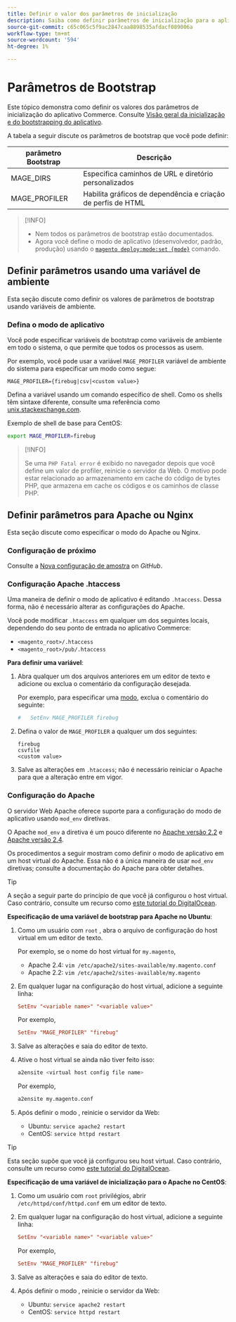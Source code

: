 ```yaml
---
title: Definir o valor dos parâmetros de inicialização
description: Saiba como definir parâmetros de inicialização para o aplicativo Commerce.
source-git-commit: c65c065c5f9ac2847caa8898535afdacf089006a
workflow-type: tm+mt
source-wordcount: '594'
ht-degree: 1%

---
```



# Parâmetros de Bootstrap

Este tópico demonstra como definir os valores dos parâmetros de inicialização do aplicativo Commerce. Consulte [Visão geral da inicialização e do bootstrapping do aplicativo](initialization.md).

A tabela a seguir discute os parâmetros de bootstrap que você pode definir:

| parâmetro Bootstrap | Descrição |
| ------------------- | -------------------------------------------- |
| MAGE_DIRS | Especifica caminhos de URL e diretório personalizados |
| MAGE_PROFILER | Habilita gráficos de dependência e criação de perfis de HTML |

>[!INFO]
>
>- Nem todos os parâmetros de bootstrap estão documentados.
>- Agora você define o modo de aplicativo (desenvolvedor, padrão, produção) usando o [`magento deploy:mode:set {mode}`](../cli/set-mode.md) comando.


## Definir parâmetros usando uma variável de ambiente

Esta seção discute como definir os valores de parâmetros de bootstrap usando variáveis de ambiente.

### Defina o modo de aplicativo

Você pode especificar variáveis de bootstrap como variáveis de ambiente em todo o sistema, o que permite que todos os processos as usem.

Por exemplo, você pode usar a variável `MAGE_PROFILER` variável de ambiente do sistema para especificar um modo como segue:

```terminal
MAGE_PROFILER={firebug|csv|<custom value>}
```

Defina a variável usando um comando específico de shell. Como os shells têm sintaxe diferente, consulte uma referência como [unix.stackexchange.com][unix-stackx].

Exemplo de shell de base para CentOS:

```bash
export MAGE_PROFILER=firebug
```

>[!INFO]
>
>Se uma `PHP Fatal error` é exibido no navegador depois que você define um valor de profiler, reinicie o servidor da Web. O motivo pode estar relacionado ao armazenamento em cache do código de bytes PHP, que armazena em cache os códigos e os caminhos de classe PHP.

## Definir parâmetros para Apache ou Nginx

Esta seção discute como especificar o modo do Apache ou Nginx.

### Configuração de próximo

Consulte a [Nova configuração de amostra] on _GitHub_.

### Configuração Apache .htaccess

Uma maneira de definir o modo de aplicativo é editando `.htaccess`. Dessa forma, não é necessário alterar as configurações do Apache.

Você pode modificar `.htaccess` em qualquer um dos seguintes locais, dependendo do seu ponto de entrada no aplicativo Commerce:

- `<magento_root>/.htaccess`
- `<magento_root>/pub/.htaccess`

**Para definir uma variável**:

1. Abra qualquer um dos arquivos anteriores em um editor de texto e adicione ou exclua o comentário da configuração desejada.

   Por exemplo, para especificar uma [modo](application-modes.md), exclua o comentário do seguinte:

   ```conf
   #   SetEnv MAGE_PROFILER firebug
   ```

1. Defina o valor de `MAGE_PROFILER` a qualquer um dos seguintes:

   ```terminal
   firebug
   csvfile
   <custom value>
   ```

1. Salve as alterações em `.htaccess`; não é necessário reiniciar o Apache para que a alteração entre em vigor.

### Configuração do Apache

O servidor Web Apache oferece suporte para a configuração do modo de aplicativo usando `mod_env` diretivas.

O Apache `mod_env` a diretiva é um pouco diferente no [Apache versão 2.2] e [Apache versão 2.4].

Os procedimentos a seguir mostram como definir o modo de aplicativo em um host virtual do Apache. Essa não é a única maneira de usar `mod_env` diretivas; consulte a documentação do Apache para obter detalhes.

>[!TIP]
>
>A seção a seguir parte do princípio de que você já configurou o host virtual. Caso contrário, consulte um recurso como [este tutorial do DigitalOcean](https://www.digitalocean.com/community/tutorials/how-to-set-up-apache-virtual-hosts-on-ubuntu-14-04-lts).

**Especificação de uma variável de bootstrap para Apache no Ubuntu**:

1. Como um usuário com `root` , abra o arquivo de configuração do host virtual em um editor de texto.

   Por exemplo, se o nome do host virtual for `my.magento`,

   - Apache 2.4: `vim /etc/apache2/sites-available/my.magento.conf`
   - Apache 2.2: `vim /etc/apache2/sites-available/my.magento`

1. Em qualquer lugar na configuração do host virtual, adicione a seguinte linha:

   ```conf
   SetEnv "<variable name>" "<variable value>"
   ```

   Por exemplo,

   ```conf
   SetEnv "MAGE_PROFILER" "firebug"
   ```

1. Salve as alterações e saia do editor de texto.
1. Ative o host virtual se ainda não tiver feito isso:

   ```bash
   a2ensite <virtual host config file name>
   ```

   Por exemplo,

   ```bash
   a2ensite my.magento.conf
   ```

1. Após definir o modo , reinicie o servidor da Web:

   - Ubuntu: `service apache2 restart`
   - CentOS: `service httpd restart`

>[!TIP]
>
>Esta seção supõe que você já configurou seu host virtual. Caso contrário, consulte um recurso como [este tutorial do DigitalOcean](https://www.digitalocean.com/community/tutorials/how-to-set-up-apache-virtual-hosts-on-centos-6).

**Especificação de uma variável de inicialização para o Apache no CentOS**:

1. Como um usuário com `root` privilégios, abrir `/etc/httpd/conf/httpd.conf` em um editor de texto.

1. Em qualquer lugar na configuração do host virtual, adicione a seguinte linha:

   ```conf
   SetEnv "<variable name>" "<variable value>"
   ```

   Por exemplo,

   ```conf
   SetEnv "MAGE_PROFILER" "firebug"
   ```

1. Salve as alterações e saia do editor de texto.

1. Após definir o modo , reinicie o servidor da Web:

   - Ubuntu: `service apache2 restart`
   - CentOS: `service httpd restart`

<!-- link definitions -->

[Apache versão 2.2]: http://httpd.apache.org/docs/2.2/mod/mod_env.html#setenv
[Apache versão 2.4]: http://httpd.apache.org/docs/2.4/mod/mod_env.html#setenv
[Nova configuração de amostra]: https://github.com/magento/magento2/blob/2.4/nginx.conf.sample#L16
[unix-stackx]: https://unix.stackexchange.com/questions/117467/how-to-permanently-set-environmental-variables
